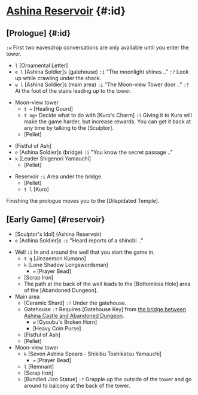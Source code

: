 # [Ashina Reservoir](@) {#:id}

## [Prologue] {#:id}
`:w` First two eavesdrop conversations are only available until you enter the tower.

+ `l` [Ornamental Letter]
+ `e l` [Ashina Soldier]s (gatehouse)
  `:i` "The moonlight shines .."
  `:?` Look up while crawling under the shack.
+ `e l` [Ashina Soldier]s (main area)
  `:i` "The Moon-view Tower door .."
  `:?` At the foot of the stairs leading up to the tower.
- Moon-view tower
  + `t =` [Healing Gourd]
  + `t ng+` Decide what to do with [Kuro's Charm]
    `:i` Giving it to Kuro will make the game harder, but increase rewards. You can get it back at any time by talking to the [Sculptor].
  + [Pellet]
+ [Fistful of Ash]
+ `e` [Ashina Soldier]s (bridge)
  `:i` "You know the secret passage .."
+ `k` [Leader Shigenori Yamauchi]
  - [Pellet]
- Reservoir
  `:i` Area under the bridge.
  + [Pellet]
  + `t l` [Kuro]

Finishing the prologue moves you to the [Dilapidated Temple].
  
## [Early Game] {#reservoir}
+ [Sculptor's Idol] (Ashina Reservoir)
+ `e` [Ashina Soldier]s
  `:i` "Heard reports of a shinobi .."
- Well
  `:i` In and around the well that you start the game in.
  + `t q` [Jinzaemon Kumano]
  + `k` [Lone Shadow Longswordsman]
    - `=` [Prayer Bead]
  + [Scrap Iron]
  - The path at the back of the well leads to the [Bottomless Hole] area of the [Abandoned Dungeon].
- Main area
  + [Ceramic Shard]
    `:?` Under the gatehouse.
  - Gatehouse
    `:?` Requires [Gatehouse Key] from [the bridge between Ashina Castle and Abandoned Dungeon](castle_abandoned).
    + `w` [Gyoubu's Broken Horn]
    + [Heavy Coin Purse]
  + [Fistful of Ash]
  + [Pellet]
- Moon-view tower
  + `k` [Seven Ashina Spears - Shikibu Toshikatsu Yamauchi]
    - `=` [Prayer Bead]
  + `l` [Remnant]
  + [Scrap Iron]
  + [Bundled Jizo Statue]
    `:?` Grapple up the outside of the tower and go around to balcony at the back of the tower.
